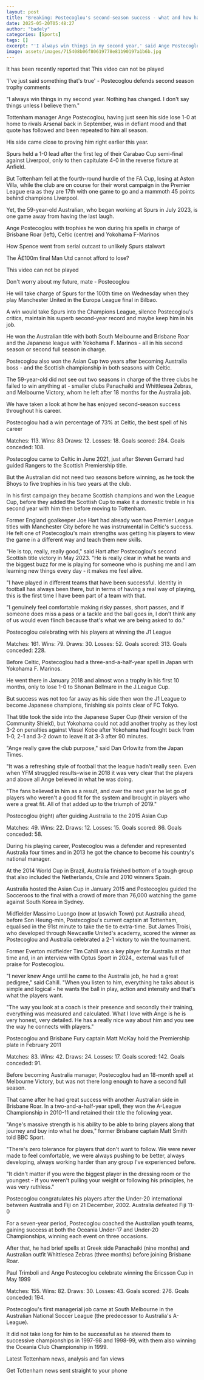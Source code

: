 ```yaml
---
layout: post
title: "Breaking: Postecoglou's second-season success - what and how has he won?"
date: 2025-05-20T05:48:27
author: "badely"
categories: [Sports]
tags: []
excerpt: "'I always win things in my second year,' said Ange Postecoglou, who hopes to guide Tottenham to glory in the Europa League final."
image: assets/images/715408b06f80619778e81b90197a1b6b.jpg
---
```


It has been recently reported that This video can not be played

'I've just said something that's true' - Postecoglou defends second season trophy comments

"I always win things in my second year. Nothing has changed. I don't say things unless I believe them."

Tottenham manager Ange Postecoglou, having just seen his side lose 1-0 at home to rivals Arsenal back in September, was in defiant mood and that quote has followed and been repeated to him all season.

His side came close to proving him right earlier this year.

Spurs held a 1-0 lead after the first leg of their Carabao Cup semi-final against Liverpool, only to then capitulate 4-0 in the reverse fixture at Anfield.

But Tottenham fell at the fourth-round hurdle of the FA Cup, losing at Aston Villa, while the club are on course for their worst campaign in the Premier League era as they are 17th with one game to go and a mammoth 45 points behind champions Liverpool.

Yet, the 59-year-old Australian, who began working at Spurs in July 2023, is one game away from having the last laugh.

Ange Postecoglou with trophies he won during his spells in charge of Brisbane Roar (left), Celtic (centre) and Yokohama F-Marinos

How Spence went from serial outcast to unlikely Spurs stalwart

The Â£100m final Man Utd cannot afford to lose?

This video can not be played

Don't worry about my future, mate - Postecoglou

He will take charge of Spurs for the 100th time on Wednesday when they play Manchester United in the Europa League final in Bilbao.

A win would take Spurs into the Champions League, silence Postecoglou's critics, maintain his superb second-year record and maybe keep him in his job.

He won the Australian title with both South Melbourne and Brisbane Roar and the Japanese league with Yokohama F. Marinos - all in his second season or second full season in charge.

Postecoglou also won the Asian Cup two years after becoming Australia boss - and the Scottish championship in both seasons with Celtic.

The 59-year-old did not see out two seasons in charge of the three clubs he failed to win anything at - smaller clubs Panachaiki and Whittlesea Zebras, and Melbourne Victory, whom he left after 18 months for the Australia job.

We have taken a look at how he has enjoyed second-season success throughout his career.

Postecoglou had a win percentage of 73% at Celtic, the best spell of his career

Matches: 113. Wins: 83 Draws: 12. Losses: 18. Goals scored: 284. Goals conceded: 108.

Postecoglou came to Celtic in June 2021, just after Steven Gerrard had guided Rangers to the Scottish Premiership title.

But the Australian did not need two seasons before winning, as he took the Bhoys to five trophies in his two years at the club.

In his first campaign they became Scottish champions and won the League Cup, before they added the Scottish Cup to make it a domestic treble in his second year with him then before moving to Tottenham.

Former England goalkeeper Joe Hart had already won two Premier League titles with Manchester City before he was instrumental in Celtic's success. He felt one of Postecoglou's main strengths was getting his players to view the game in a different way and teach them new skills.

"He is top, really, really good," said Hart after Postecoglou's second Scottish title victory in May 2023. "He is really clear in what he wants and the biggest buzz for me is playing for someone who is pushing me and I am learning new things every day - it makes me feel alive.

"I have played in different teams that have been successful. Identity in football has always been there, but in terms of having a real way of playing, this is the first time I have been part of a team with that.

"I genuinely feel comfortable making risky passes, short passes, and if someone does miss a pass or a tackle and the ball goes in, I don't think any of us would even flinch because that's what we are being asked to do."

Postecoglou celebrating with his players at winning the J1 League

Matches: 161. Wins: 79. Draws: 30. Losses: 52. Goals scored: 313. Goals conceded: 228.

Before Celtic, Postecoglou had a three-and-a-half-year spell in Japan with Yokohama F. Marinos.

He went there in January 2018 and almost won a trophy in his first 10 months, only to lose 1-0 to Shonan Bellmare in the J.League Cup.

But success was not too far away as his side then won the J1 League to become Japanese champions, finishing six points clear of FC Tokyo.

That title took the side into the Japanese Super Cup (their version of the Community Shield), but Yokohama could not add another trophy as they lost 3-2 on penalties against Vissel Kobe after Yokohama had fought back from 1-0, 2-1 and 3-2 down to leave it at 3-3 after 90 minutes.

"Ange really gave the club purpose," said Dan Orlowitz from the Japan Times.

"It was a refreshing style of football that the league hadn't really seen. Even when YFM struggled results-wise in 2018 it was very clear that the players and above all Ange believed in what he was doing.

"The fans believed in him as a result, and over the next year he let go of players who weren't a good fit for the system and brought in players who were a great fit. All of that added up to the triumph of 2019."

Postecoglou (right) after guiding Australia to the 2015 Asian Cup

Matches: 49. Wins: 22. Draws: 12. Losses: 15. Goals scored: 86. Goals conceded: 58.

During his playing career, Postecoglou was a defender and represented Australia four times and in 2013 he got the chance to become his country's national manager.

At the 2014 World Cup in Brazil, Australia finished bottom of a tough group that also included the Netherlands, Chile and 2010 winners Spain.

Australia hosted the Asian Cup in January 2015 and Postecoglou guided the Socceroos to the final with a crowd of more than 76,000 watching the game against South Korea in Sydney.

Midfielder Massimo Luongo (now at Ipswich Town) put Australia ahead, before Son Heung-min, Postecoglou's current captain at Tottenham, equalised in the 91st minute to take the tie to extra-time. But James Troisi, who developed through Newcastle United's academy, scored the winner as Postecoglou and Australia celebrated a 2-1 victory to win the tournament.

Former Everton midfielder Tim Cahill was a key player for Australia at that time and, in an interview with Optus Sport in 2024,, external was full of praise for Postecoglou.

"I never knew Ange until he came to the Australia job, he had a great pedigree," said Cahill. "When you listen to him, everything he talks about is simple and logical - he wants the ball in play, action and intensity and that's what the players want.

"The way you look at a coach is their presence and secondly their training, everything was measured and calculated. What I love with Ange is he is very honest, very detailed. He has a really nice way about him and you see the way he connects with players."

Postecoglou and Brisbane Fury captain Matt McKay hold the Premiership plate in February 2011

Matches: 83. Wins: 42. Draws: 24. Losses: 17. Goals scored: 142. Goals conceded: 91.

Before becoming Australia manager, Postecoglou had an 18-month spell at Melbourne Victory, but was not there long enough to have a second full season.

That came after he had great success with another Australian side in Brisbane Roar. In a two-and-a-half-year spell, they won the A-League Championship in 2010-11 and retained their title the following year.

"Ange's massive strength is his ability to be able to bring players along that journey and buy into what he does," former Brisbane captain Matt Smith told BBC Sport.

"There's zero tolerance for players that don't want to follow. We were never made to feel comfortable, we were always pushing to be better, always developing, always working harder than any group I've experienced before.

"It didn't matter if you were the biggest player in the dressing room or the youngest - if you weren't pulling your weight or following his principles, he was very ruthless."

Postecoglou congratulates his players after the Under-20 international between Australia and Fiji on 21 December, 2002. Australia defeated Fiji 11-0

For a seven-year period, Postecoglou coached the Australian youth teams, gaining success at both the Oceania Under-17 and Under-20 Championships, winning each event on three occasions.

After that, he had brief spells at Greek side Panachaiki (nine months) and Australian outfit Whittlesea Zebras (three months) before joining Brisbane Roar.

Paul Trimboli and Ange Postecoglou celebrate winning the Ericsson Cup in May 1999

Matches: 155. Wins: 82. Draws: 30. Losses: 43. Goals scored: 276. Goals conceded: 194.

Postecoglou's first managerial job came at South Melbourne in the Australian National Soccer League (the predecessor to Australia's A-League).

It did not take long for him to be successful as he steered them to successive championships in 1997-98 and 1998-99, with them also winning the Oceania Club Championship in 1999.

Latest Tottenham news, analysis and fan views

Get Tottenham news sent straight to your phone

